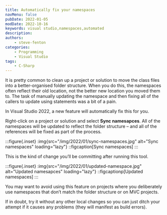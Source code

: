 ```yaml
---
title: Automatically fix your namespaces
navMenu: false
pubDate: 2022-01-05
modDate: 2022-10-16
keywords: visual studio,namespaces,automated
description: 
authors:
    - steve-fenton
categories:
    - Programming
    - Visual Studio
tags:
    - C-Sharp
---
```


It is pretty common to clean up a project or solution to move the class files into a better-organised folder structure. When you do this, the namespaces often reflect their old location, not the better new location you moved them to. The task of manually updating the namespace and then fixing all of the callers to update using statements was a bit of a pain.

In Visual Studio 2022, a new feature will automatically fix this for you.

Right-click on a project or solution and select **Sync namesapces**. All of the namespaces will be updated to reflect the folder structure – and all of the references will be fixed as part of the process.

:::figure{.inset}
:img{src="/img/2022/01/sync-namespaces.jpg" alt="Sync namespaces" loading="lazy"}
::figcaption[Sync namespaces]
:::

This is the kind of change you’ll be committing after running this tool.

:::figure{.inset}
:img{src="/img/2022/01/updated-namespace.jpg" alt="Updated namesapces" loading="lazy"}
::figcaptionp[Updated namespaces]
:::

You may want to avoid using this feature on projects where you deliberately use namespaces that don’t match the folder structure or on MVC projects.

If in doubt, try it without any other local changes so you can just ditch your attempt if it causes any problems (they will manifest as build errors).